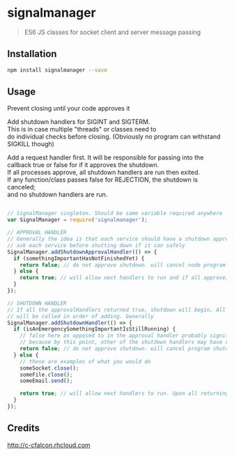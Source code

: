 # signalmanager

> ES6 JS classes for socket client and server message passing

## Installation

```sh
npm install signalmanager --save
```

## Usage

Prevent closing until your code approves it

Add shutdown handlers for SIGINT and SIGTERM.  
This is in case multiple "threads" or classes need to  
do individual checks before closing. (Obviously no program can withstand SIGKILL though)  

Add a request handler first. It will be responsible for passing into the  
callback true or false for if it approves the shutdown.  
If all processes approve, all shutdown handlers are run then exited.  
If any function/class passes false for REJECTION, the shutdown is canceled;  
and no shutdown handlers are run.  

```js

// SignalManager singleton. Should be same variable required anywhere
var SignalManager = require('signalmanager');

// APPROVAL HANDLER
// Generally the idea is that each service should have a shutdown approval handler to
// ask each service before shutting down if it can safely
SignalManager.addShutdownApprovalHandler(() => {
  if (somethingImportantHasNotFinishedYet) {
    return false; // do not approve shutdown. will cancel node program shutdown
  } else {
    return true; // will allow next handlers to run and if all approve, move on to the ShutdownHandlers
  }
});

// SHUTDOWN HANDLER
// If all the approvalHandlers returned true, shutdown will begin. All shutdownHandlers
// will be called in order of adding. Generally
SignalManager.addShutdownHandler(() => {
  if (isAnEmergencySomethingImportantIsStillRunning) {
    // false here as opposed to in the approval handler probably signifies something important
    // because by this point, other of the shutdown handlers may have run
    return false; // do not approve shutdown. will cancel program shutdown
  } else {
    // these are examples of what you would do
    someSocket.close();
    someFile.close();
    someEmail.send();

    return true; // will allow next handlers to run. Upon all returning true, it will allow exit
  }
});


```

## Credits
http://c-cfalcon.rhcloud.com
